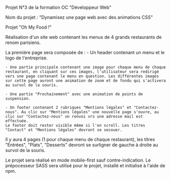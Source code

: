 Projet N°3 de la formation OC "Développeur Web" 

Nom du projet : "Dynamisez une page web avec des animations CSS"

Projet "Oh My Food !"

Réalisation d'un site web contenant les menus de 4 grands restaurants de renom parisiens.

La première page sera composée de :
    - Un header contenant un menu et le logo de l'entreprise.

    - Une partie principale contenant une image pour chaque menu de chaque restaurant, en cliquant sur ces images, l'utilisateur sera redirigé vers une page contenant le menu en question. Les différentes images sur cette page auront une animation de zoom et de fondu qui s'activera au survol de la souris.

    - Une partie "Prochainement" avec une animation de points de suspension.

    - Un footer contenant 2 rubriques "Mentions légales" et "Contactez-nous". Au clic sur "Mentions légales" une nouvelle page s'ouvre, au clic sur "Contactez-nous" un renvoi vrs une adresse mail est effectuée.
    Le footer doit rester visible même si l'on scroll. Les titres "Contact" et "Mentions légales" devront se secouer.

Il y aura 4 pages (1 pour chaque menu de chaque restaurant),  les titres "Entrées", "Plats", "Desserts" devront se surligner de gauche à droite au survol de la souris.

Le projet sera réalisé en mode mobile-first sauf contre-indication.
Le prépocesseur SASS sera utilisé pour le projet, installé et initialisé à l'aide de npm.